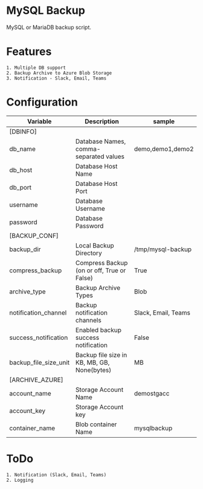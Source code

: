 # MySQL Backup

MySQL or MariaDB backup script.


# Features
```
1. Multiple DB support
2. Backup Archive to Azure Blob Storage
3. Notification - Slack, Email, Teams
```

# Configuration
| Variable | Description | sample |
| --- | --- | ---|
|     [DBINFO]    |
| db_name |  Database Names, comma-separated values | demo,demo1,demo2   |
| db_host |  Database Host Name   |    |
| db_port |  Database Host Port   |    |
| username |  Database Username   |    |
| password |  Database Password   |    |
|  [BACKUP_CONF]  |
| backup_dir  |  Local Backup Directory   |  /tmp/mysql-backup  |
| compress_backup  | Compress Backup (on or off, True or False)    |  True  |
| archive_type  |  Backup Archive Types    |  Blob  |
| notification_channel  |  Backup notification channels   |  Slack, Email, Teams  |
| success_notification  |  Enabled backup success notification   |  False  |
| backup_file_size_unit  |  Backup file size in KB, MB, GB, None(bytes)   |  MB  |
|   [ARCHIVE_AZURE]    |
|  account_name   |  Storage Account Name   |  demostgacc  |
|  account_key   |   Storage Account key  |    |
|  container_name   |  Blob container Name   | mysqlbackup   |

# ToDo
```
1. Notification (Slack, Email, Teams)
2. Logging
```